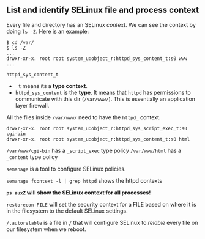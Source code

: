 ## List and identify SELinux file and process context

Every file and directory has an SELinux _context_. We can see the context by
doing `ls -Z`. Here is an example:

```
$ cd /var/
$ ls -Z
...
drwxr-xr-x. root root system_u:object_r:httpd_sys_content_t:s0 www
...
```
`httpd_sys_content_t`
- `_t` means its a **type context**.
- `httpd_sys_content` is the **type**. It means that `httpd` has permissions to
  communicate with this dir (`/var/www/`). This is essentially an application
layer firewall.

All the files inside `/var/www/` need to have the `httpd_` context.
```
drwxr-xr-x. root root system_u:object_r:httpd_sys_script_exec_t:s0 cgi-bin
drwxr-xr-x. root root system_u:object_r:httpd_sys_content_t:s0 html
```
`/var/www/cgi-bin` has a `_script_exec` type policy
`/var/www/html` has a `_content` type policy

`semanage` is a tool to configure SELinux policies.

`semanage fcontext -l | grep httpd` shows the httpd contexts

**`ps auxZ` will show the SELinux context for all processes!**

`restorecon FILE` will set the security context for a FILE based on where it is
in the filesystem to the default SELinux settings.

`/.autorelable` is a file in `/` that will configure SELinux to _relable_ every
file on our filesystem when we reboot.
